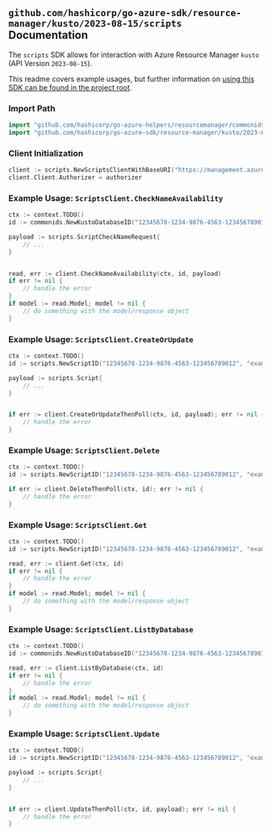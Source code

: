 
## `github.com/hashicorp/go-azure-sdk/resource-manager/kusto/2023-08-15/scripts` Documentation

The `scripts` SDK allows for interaction with Azure Resource Manager `kusto` (API Version `2023-08-15`).

This readme covers example usages, but further information on [using this SDK can be found in the project root](https://github.com/hashicorp/go-azure-sdk/tree/main/docs).

### Import Path

```go
import "github.com/hashicorp/go-azure-helpers/resourcemanager/commonids"
import "github.com/hashicorp/go-azure-sdk/resource-manager/kusto/2023-08-15/scripts"
```


### Client Initialization

```go
client := scripts.NewScriptsClientWithBaseURI("https://management.azure.com")
client.Client.Authorizer = authorizer
```


### Example Usage: `ScriptsClient.CheckNameAvailability`

```go
ctx := context.TODO()
id := commonids.NewKustoDatabaseID("12345678-1234-9876-4563-123456789012", "example-resource-group", "kustoClusterName", "kustoDatabaseName")

payload := scripts.ScriptCheckNameRequest{
	// ...
}


read, err := client.CheckNameAvailability(ctx, id, payload)
if err != nil {
	// handle the error
}
if model := read.Model; model != nil {
	// do something with the model/response object
}
```


### Example Usage: `ScriptsClient.CreateOrUpdate`

```go
ctx := context.TODO()
id := scripts.NewScriptID("12345678-1234-9876-4563-123456789012", "example-resource-group", "clusterName", "databaseName", "scriptName")

payload := scripts.Script{
	// ...
}


if err := client.CreateOrUpdateThenPoll(ctx, id, payload); err != nil {
	// handle the error
}
```


### Example Usage: `ScriptsClient.Delete`

```go
ctx := context.TODO()
id := scripts.NewScriptID("12345678-1234-9876-4563-123456789012", "example-resource-group", "clusterName", "databaseName", "scriptName")

if err := client.DeleteThenPoll(ctx, id); err != nil {
	// handle the error
}
```


### Example Usage: `ScriptsClient.Get`

```go
ctx := context.TODO()
id := scripts.NewScriptID("12345678-1234-9876-4563-123456789012", "example-resource-group", "clusterName", "databaseName", "scriptName")

read, err := client.Get(ctx, id)
if err != nil {
	// handle the error
}
if model := read.Model; model != nil {
	// do something with the model/response object
}
```


### Example Usage: `ScriptsClient.ListByDatabase`

```go
ctx := context.TODO()
id := commonids.NewKustoDatabaseID("12345678-1234-9876-4563-123456789012", "example-resource-group", "kustoClusterName", "kustoDatabaseName")

read, err := client.ListByDatabase(ctx, id)
if err != nil {
	// handle the error
}
if model := read.Model; model != nil {
	// do something with the model/response object
}
```


### Example Usage: `ScriptsClient.Update`

```go
ctx := context.TODO()
id := scripts.NewScriptID("12345678-1234-9876-4563-123456789012", "example-resource-group", "clusterName", "databaseName", "scriptName")

payload := scripts.Script{
	// ...
}


if err := client.UpdateThenPoll(ctx, id, payload); err != nil {
	// handle the error
}
```
